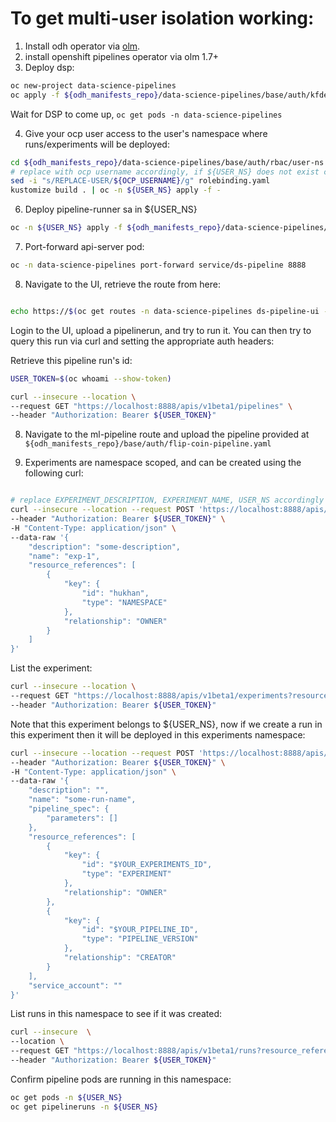 # To get multi-user isolation working:

1. Install odh operator via [olm](https://opendatahub.io/docs/getting-started/quick-installation.html).
2. install openshift pipelines operator via olm 1.7+
3. Deploy dsp: 

```bash
oc new-project data-science-pipelines
oc apply -f ${odh_manifests_repo}/data-science-pipelines/base/auth/kfdef.yaml
``` 

Wait for DSP to come up, `oc get pods -n data-science-pipelines`

4. Give your ocp user access to the user's namespace where runs/experiments will be deployed: 

```bash
cd ${odh_manifests_repo}/data-science-pipelines/base/auth/rbac/user-ns
# replace with ocp username accordingly, if ${USER_NS} does not exist create it: oc new-project ${USER_NS}
sed -i "s/REPLACE-USER/${OCP_USERNAME}/g" rolebinding.yaml 
kustomize build . | oc -n ${USER_NS} apply -f -
```

6. Deploy pipeline-runner sa in ${USER_NS}

```bash
oc -n ${USER_NS} apply -f ${odh_manifests_repo}/data-science-pipelines/base/auth/pipeline-runner-sa.yaml 
```

7. Port-forward api-server pod: 

```bash
oc -n data-science-pipelines port-forward service/ds-pipeline 8888
```

8. Navigate to the UI, retrieve the route from here: 

```bash

echo https://$(oc get routes -n data-science-pipelines ds-pipeline-ui --template={{.spec.host}})
```

Login to the UI, upload a pipelinerun, and try to run it. You can then try to query this run via curl and setting 
the appropriate auth headers:

Retrieve this pipeline run's id: 

```bash
USER_TOKEN=$(oc whoami --show-token)

curl --insecure --location \
--request GET "https://localhost:8888/apis/v1beta1/pipelines" \
--header "Authorization: Bearer ${USER_TOKEN}"
```


8. Navigate to the ml-pipeline route and upload the pipeline provided at `${odh_manifests_repo}/base/auth/flip-coin-pipeline.yaml`

9. Experiments are namespace scoped, and can be created using the following curl: 

```bash

# replace EXPERIMENT_DESCRIPTION, EXPERIMENT_NAME, USER_NS accordingly
curl --insecure --location --request POST 'https://localhost:8888/apis/v1beta1/experiments' \
--header "Authorization: Bearer ${USER_TOKEN}" \
-H "Content-Type: application/json" \
--data-raw '{
    "description": "some-description",
    "name": "exp-1",
    "resource_references": [
        {
            "key": {
                "id": "hukhan",
                "type": "NAMESPACE"
            },
            "relationship": "OWNER"
        }
    ]
}'
```

List the experiment: 
```bash
curl --insecure --location \
--request GET "https://localhost:8888/apis/v1beta1/experiments?resource_reference_key.id=${USER_NS}&resource_reference_key.type=NAMESPACE" \
--header "Authorization: Bearer ${USER_TOKEN}"
```

Note that this experiment belongs to ${USER_NS}, now if we create a run in this experiment then it will be deployed in 
this experiments namespace: 

```bash
curl --insecure --location --request POST 'https://localhost:8888/apis/v1beta1/runs' \
--header "Authorization: Bearer ${USER_TOKEN}" \
-H "Content-Type: application/json" \
--data-raw '{
    "description": "",
    "name": "some-run-name",
    "pipeline_spec": {
        "parameters": []
    },
    "resource_references": [
        {
            "key": {
                "id": "$YOUR_EXPERIMENTS_ID",
                "type": "EXPERIMENT"
            },
            "relationship": "OWNER"
        },
        {
            "key": {
                "id": "$YOUR_PIPELINE_ID",
                "type": "PIPELINE_VERSION"
            },
            "relationship": "CREATOR"
        }
    ],
    "service_account": ""
}'

```

List runs in this namespace to see if it was created: 

```bash
curl --insecure  \
--location \
--request GET "https://localhost:8888/apis/v1beta1/runs?resource_reference_key.id=${USER_NS}&resource_reference_key.type=NAMESPACE" \
--header "Authorization: Bearer ${USER_TOKEN}"
```

Confirm pipeline pods are running in this namespace: 

```bash
oc get pods -n ${USER_NS}
oc get pipelineruns -n ${USER_NS}
```

